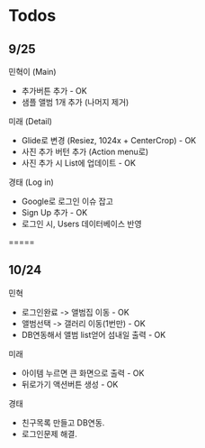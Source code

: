 Todos
=====

9/25
---

민혁이
(Main)
- 추가버튼 추가 - OK
- 샘플 앨범 1개 추가 (나머지 제거)

미래
(Detail)
- Glide로 변경 (Resiez, 1024x + CenterCrop) - OK
- 사진 추가 버턴 추가 (Action menu로)
- 사진 추가 시 List에 업데이트 - OK

경태
(Log in)
- Google로 로그인 이슈 잡고 
- Sign Up 추가 - OK
- 로그인 시, Users 데이터베이스 반영

=====

10/24
---

민혁
- 로그인완료 -> 앨범집 이동 - OK
- 앨범선택 -> 갤러리 이동(1번만)  - OK
- DB연동해서 앨범 list얻어 섬내일 출력 - OK

미래
- 아이템 누르면 큰 화면으로 출력 - OK
- 뒤로가기 액션버튼 생성 - OK

경태
- 친구목록 만들고 DB연동.
- 로그인문제 해결.

